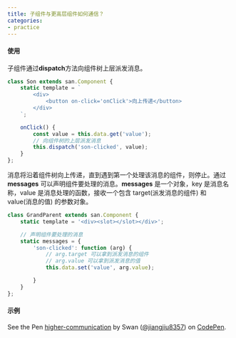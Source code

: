 ```yaml
---
title: 子组件与更高层组件如何通信？
categories:
- practice
---
```


#### 使用

子组件通过**dispatch**方法向组件树上层派发消息。


```javascript
class Son extends san.Component {
    static template = `
        <div>
            <button on-click='onClick'>向上传递</button>
        </div>
    `;

    onClick() {
        const value = this.data.get('value');
        // 向组件树的上层派发消息
        this.dispatch('son-clicked', value);
    }
};
```

消息将沿着组件树向上传递，直到遇到第一个处理该消息的组件，则停止。通过 **messages** 可以声明组件要处理的消息。**messages** 是一个对象，key 是消息名称，value 是消息处理的函数，接收一个包含 target(派发消息的组件) 和 value(消息的值) 的参数对象。

```javascript
class GrandParent extends san.Component {
    static template = '<div><slot></slot></div>';

    // 声明组件要处理的消息
    static messages = {
        'son-clicked': function (arg) {
            // arg.target 可以拿到派发消息的组件
            // arg.value 可以拿到派发消息的值
            this.data.set('value', arg.value);

        }
    }
};
```

#### 示例

<p data-height="265" data-theme-id="0" data-slug-hash="oeBmvZ" data-default-tab="js,result" data-user="jiangjiu8357" data-embed-version="2" data-pen-title="higher-communication" class="codepen">See the Pen <a href="https://codepen.io/jiangjiu8357/pen/oeBmvZ/">higher-communication</a> by Swan (<a href="https://codepen.io/jiangjiu8357">@jiangjiu8357</a>) on <a href="https://codepen.io">CodePen</a>.</p>
<script async src="https://production-assets.codepen.io/assets/embed/ei.js"></script><script async src="https://production-assets.codepen.io/assets/embed/ei.js"></script><script async src="https://production-assets.codepen.io/assets/embed/ei.js"></script><script async src="https://production-assets.codepen.io/assets/embed/ei.js"></script>
